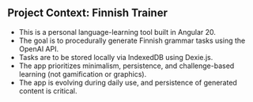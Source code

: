 ## Project Context: Finnish Trainer

- This is a personal language-learning tool built in Angular 20.
- The goal is to procedurally generate Finnish grammar tasks using the OpenAI API.
- Tasks are to be stored locally via IndexedDB using Dexie.js.
- The app prioritizes minimalism, persistence, and challenge-based learning (not gamification or graphics).
- The app is evolving during daily use, and persistence of generated content is critical.